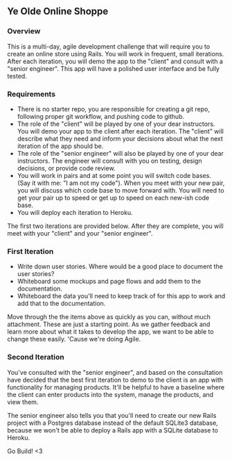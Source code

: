 ## Ye Olde Online Shoppe


### Overview
This is a multi-day, agile development challenge that will require you to create an online store using Rails.   You will work in frequent, small iterations.  After each iteration, you will demo the app to the "client" and consult with a "senior engineer".  This app will have a polished user interface and be fully tested.

### Requirements
- There is no starter repo, you are responsible for creating a git repo, following proper git workflow, and pushing code to github.
- The role of the "client" will be played by one of your dear instructors.  You will demo your app to the client after each iteration.  The "client" will describe what they need and inform your decisions about what the next iteration of the app should be.
- The role of the "senior engineer" will also be played by one of your dear instructors.  The engineer will consult with you on testing, design decisions, or provide code review.
- You will work in pairs and at some point you will switch code bases. (Say it with me: "I am not my code").  When you meet with your new pair, you will discuss which code base to move forward with.  You will need to get your pair up to speed or get up to speed on each new-ish code base.
- You will deploy each iteration to Heroku.

The first two iterations are provided below.  After they are complete, you will meet with your "client" and your "senior engineer".

### First Iteration

- Write down user stories.  Where would be a good place to document the user stories?
- Whiteboard some mockups and page flows and add them to the documentation.
- Whiteboard the data you'll need to keep track of for this app to work and add that to the documentation.

Move through the the items above as quickly as you can, without much attachment.  These are just a starting point.  As we gather feedback and learn more about what it takes to develop the app, we want to be able to change these easily.  'Cause we're doing Agile.

### Second Iteration

You've consulted with the "senior engineer", and based on the consultation have decided that the best first iteration to demo to the client is an app with functionality for managing products.  It'll be helpful to have a baseline where the client can enter products into the system, manage the products, and view them.

The senior engineer also tells you that you'll need to create our new Rails project with a Postgres database instead of the default SQLite3 database, because we won't be able to deploy a Rails app with a SQLite database to Heroku.

Go Build! <3